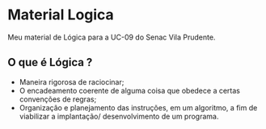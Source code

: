 # Material Logica
Meu material de Lógica para a UC-09 do Senac Vila Prudente.

## O que é Lógica ?

- Maneira rigorosa de raciocinar;
- O encadeamento coerente de alguma coisa que obedece a certas convenções de regras;
- Organização e planejamento das instruções, em um algoritmo, a fim de viabilizar a implantação/
desenvolvimento de um programa.